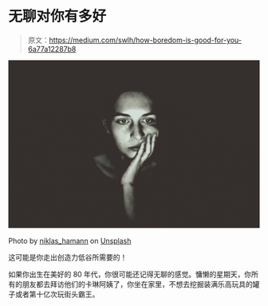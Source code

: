 # 无聊对你有多好

> 原文：<https://medium.com/swlh/how-boredom-is-good-for-you-6a77a12287b8>

![](img/a4b34581d95da2fa8cf2bc9c9d18f321.png)

Photo by [niklas_hamann](https://unsplash.com/@hamann?utm_source=medium&utm_medium=referral) on [Unsplash](https://unsplash.com?utm_source=medium&utm_medium=referral)

这可能是你走出创造力低谷所需要的！

如果你出生在美好的 80 年代，你很可能还记得无聊的感觉。慵懒的星期天，你所有的朋友都去拜访他们的卡琳阿姨了，你坐在家里，不想去挖掘装满乐高玩具的罐子或者第十亿次玩街头霸王。